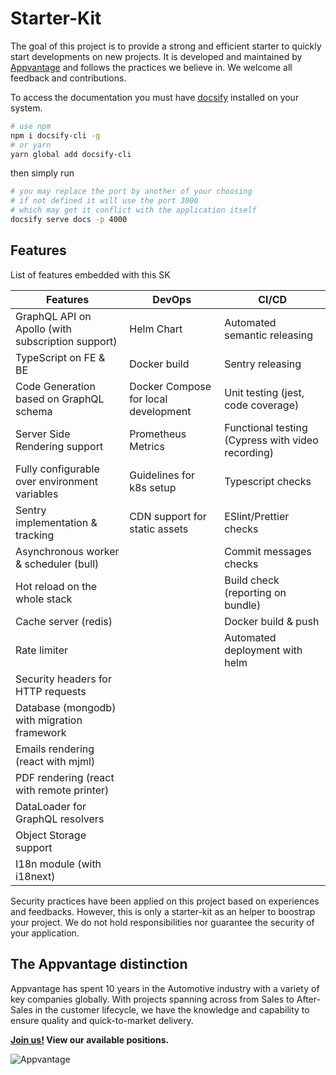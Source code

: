 # Starter-Kit

The goal of this project is to provide a strong and efficient starter to quickly start developments on new projects. It
is developed and maintained by [Appvantage][apv] and follows the practices we believe in. We welcome all feedback and
contributions.

To access the documentation you must have [docsify] installed on your system.

```bash
# use npm
npm i docsify-cli -g
# or yarn
yarn global add docsify-cli
```

then simply run

```bash
# you may replace the port by another of your choosing
# if not defined it will use the port 3000
# which may get it conflict with the application itself
docsify serve docs -p 4000
```

[docsify]: https://docsify.js.org
[apv]: https://www.appvantage.co

## Features

List of features embedded with this SK

| Features                                          | DevOps                               | CI/CD                                             |
| ------------------------------------------------- | ------------------------------------ | ------------------------------------------------- |
| GraphQL API on Apollo (with subscription support) | Helm Chart                           | Automated semantic releasing                      |
| TypeScript on FE & BE                             | Docker build                         | Sentry releasing                                  |
| Code Generation based on GraphQL schema           | Docker Compose for local development | Unit testing (jest, code coverage)                |
| Server Side Rendering support                     | Prometheus Metrics                   | Functional testing (Cypress with video recording) |
| Fully configurable over environment variables     | Guidelines for k8s setup             | Typescript checks                                 |
| Sentry implementation & tracking                  | CDN support for static assets        | ESlint/Prettier checks                            |
| Asynchronous worker & scheduler (bull)            |                                      | Commit messages checks                            |
| Hot reload on the whole stack                     |                                      | Build check (reporting on bundle)                 |
| Cache server (redis)                              |                                      | Docker build & push                               |
| Rate limiter                                      |                                      | Automated deployment with helm                    |
| Security headers for HTTP requests                |                                      |                                                   |
| Database (mongodb) with migration framework       |                                      |                                                   |
| Emails rendering (react with mjml)                |                                      |                                                   |
| PDF rendering (react with remote printer)         |                                      |                                                   |
| DataLoader for GraphQL resolvers                  |                                      |                                                   |
| Object Storage support                            |                                      |                                                   |
| I18n module (with i18next)                        |                                      |                                                   |

Security practices have been applied on this project based on experiences and feedbacks.
However, this is only a starter-kit as an helper to boostrap your project.
We do not hold responsibilities nor guarantee the security of your application.

## The Appvantage distinction

Appvantage has spent 10 years in the Automotive industry with a variety of key companies globally. With projects
spanning across from Sales to After-Sales in the customer lifecycle, we have the knowledge and capability to ensure
quality and quick-to-market delivery.

**[Join us!][join] View our available positions.**

[join]: https://www.appvantage.co/career/

![Appvantage](https://www.appvantage.co/wp-content/uploads/2020/03/appvantage-black-hd.png)
